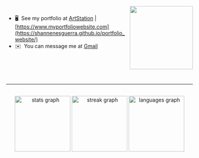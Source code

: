 <img align="right" height="170" src="https://24.media.tumblr.com/8210fd413c5ce209678ef82d65731443/tumblr_mjphnqLpNy1s5jjtzo1_400.gif"  />

###

-   🖥️  See my portfolio at 
[ArtStation](http://www.artstation.com/shannenesguerra) |
[https://www.myportfoliowebsite.com](https://shannenesguerra.github.io/portfolio_website/)
-   ✉️  You can message me at [Gmail](mailto:shannenesguerra08@gmail.com)

###
<br><br><br>
<hr>

<br clear="both">

<div align="center">
  <img src="https://github-readme-stats.vercel.app/api?username=shannenesguerra&hide_title=false&hide_rank=false&show_icons=true&include_all_commits=true&count_private=true&disable_animations=false&theme=dracula&locale=en&hide_border=false" height="150" alt="stats graph"  />
  <img src="https://streak-stats.demolab.com?user=shannenesguerra&locale=en&mode=daily&theme=dracula&hide_border=false&border_radius=5" height="150" alt="streak graph"  />
  <img src="https://github-readme-stats.vercel.app/api/top-langs?username=shannenesguerra&locale=en&hide_title=false&layout=compact&card_width=320&langs_count=5&theme=dracula&hide_border=false" height="150" alt="languages graph"  />
</div>

###
